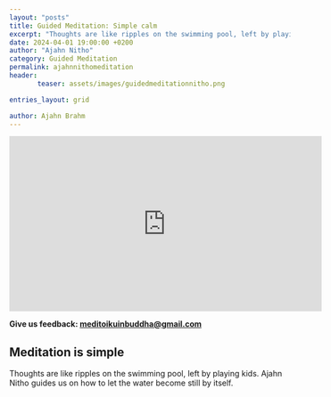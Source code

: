 ```yaml
---
layout: "posts"
title: Guided Meditation: Simple calm
excerpt: "Thoughts are like ripples on the swimming pool, left by playing kids."
date: 2024-04-01 19:00:00 +0200
author: "Ajahn Nitho"
category: Guided Meditation
permalink: ajahnnithomeditation
header: 
       teaser: assets/images/guidedmeditationnitho.png

entries_layout: grid

author: Ajahn Brahm
---
```

<iframe width="560" height="315" src="https://www.youtube.com/embed/Y6RdBGELvcE?si=9_37LINi89dNkXCE" title="YouTube video player" frameborder="0" allow="accelerometer; autoplay; clipboard-write; encrypted-media; gyroscope; picture-in-picture; web-share" referrerpolicy="strict-origin-when-cross-origin" allowfullscreen></iframe>

<b> Give us feedback: meditoikuinbuddha@gmail.com</b>

<h2>Meditation is simple</h2>

Thoughts are like ripples on the swimming pool, left by playing kids. Ajahn Nitho guides us on how to let the water become still by itself.
